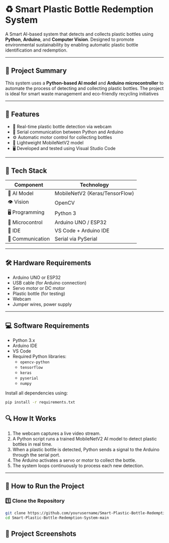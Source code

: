 # ♻️ Smart Plastic Bottle Redemption System

A Smart AI-based system that detects and collects plastic bottles using **Python**, **Arduino**, and **Computer Vision**. Designed to promote environmental sustainability by enabling automatic plastic bottle identification and redemption.

---

## 📌 Project Summary

This system uses a **Python-based AI model** and **Arduino microcontroller** to automate the process of detecting and collecting plastic bottles. The project is ideal for smart waste management and eco-friendly recycling initiatives

---

## 🚀 Features

- 🎯 Real-time plastic bottle detection via webcam
- 🔌 Serial communication between Python and Arduino
- ⚙️ Automatic motor control for collecting bottles
- 🧠 Lightweight MobileNetV2 model
- 🖥 Developed and tested using Visual Studio Code

---

## 🧰 Tech Stack

| Component       | Technology               |
|----------------|---------------------------|
| 🧠 AI Model     | MobileNetV2 (Keras/TensorFlow) |
| 👁️ Vision       | OpenCV                    |
| 🖥 Programming  | Python 3                  |
| 🔌 Microcontrol | Arduino UNO / ESP32       |
| 🔧 IDE          | VS Code + Arduino IDE     |
| 🔁 Communication| Serial via PySerial       |

---

## 🛠 Hardware Requirements

- Arduino UNO or ESP32
- USB cable (for Arduino connection)
- Servo motor or DC motor
- Plastic bottle (for testing)
- Webcam
- Jumper wires, power supply

---

## 💻 Software Requirements

- Python 3.x
- Arduino IDE
- VS Code
- Required Python libraries:
  - `opencv-python`
  - `tensorflow`
  - `keras`
  - `pyserial`
  - `numpy`

Install all dependencies using:

```bash
pip install -r requirements.txt

```
## 🔍 How It Works

1. The webcam captures a live video stream.
2. A Python script runs a trained MobileNetV2 AI model to detect plastic bottles in real time.
3. When a plastic bottle is detected, Python sends a signal to the Arduino through the serial port.
4. The Arduino activates a servo or motor to collect the bottle.
5. The system loops continuously to process each new detection.

---

## 🧪 How to Run the Project

### 1️⃣ Clone the Repository

```bash
git clone https://github.com/yourusername/Smart-Plastic-Bottle-Redemption-System-main.git
cd Smart-Plastic-Bottle-Redemption-System-main

```
## 📸 Project Screenshots



